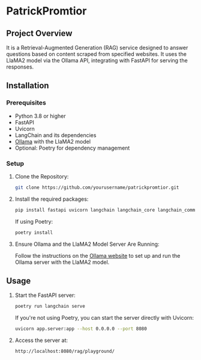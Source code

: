 # PatrickPromtior

## Project Overview

It is a Retrieval-Augmented Generation (RAG) service designed to answer questions based on content scraped from specified websites. It uses the LlaMA2 model via the Ollama API, integrating with FastAPI for serving the responses.

## Installation

### Prerequisites

- Python 3.8 or higher
- FastAPI
- Uvicorn
- LangChain and its dependencies
- [Ollama](https://ollama.com) with the LlaMA2 model
- Optional: Poetry for dependency management

### Setup

1. Clone the Repository:

    ```bash
    git clone https://github.com/yourusername/patrickpromtior.git
    ```

2. Install the required packages:

    ```bash
    pip install fastapi uvicorn langchain langchain_core langchain_community langchain_huggingface
    ```

    If using Poetry:

    ```bash
    poetry install
    ```

3. Ensure Ollama and the LlaMA2 Model Server Are Running:

    Follow the instructions on the [Ollama website](https://ollama.com) to set up and run the Ollama server with the LlaMA2 model.


## Usage

1. Start the FastAPI server:

    ```bash
    poetry run langchain serve
    ```

    If you're not using Poetry, you can start the server directly with Uvicorn:

    ```bash
    uvicorn app.server:app --host 0.0.0.0 --port 8080 
    ```

2. Access the server at:

    ```text
    http://localhost:8080/rag/playground/
    ```